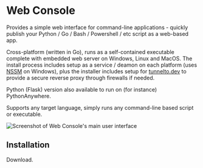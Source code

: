 # Web Console
Provides a simple web interface for command-line applications - quickly publish your Python / Go / Bash / Powershell / etc script as a web-based app.

Cross-platform (written in Go), runs as a self-contained executable complete with embedded web server on Windows, Linux and MacOS. The install process includes setup as a service / deamon on each platform (uses [NSSM](https://nssm.cc/) on Windows), plus the installer includes setup for [tunnelto.dev](https://tunnelto.dev/) to provide a secure reverse proxy through firewalls if needed.

Python (Flask) version also available to run on (for instance) PythonAnywhere.

Supports any target language, simply runs any command-line based script or executable.

![Screenshot of Web Console's main user interface](https://raw.githubusercontent.com/dhicks6345789/web-console/master/docs/example1.png)

## Installation

Download.
